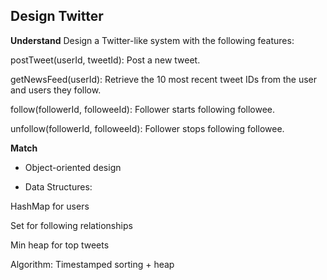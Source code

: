 ## Design Twitter
**Understand**
Design a Twitter-like system with the following features:

postTweet(userId, tweetId): Post a new tweet.

getNewsFeed(userId): Retrieve the 10 most recent tweet IDs from the user and users they follow.

follow(followerId, followeeId): Follower starts following followee.

unfollow(followerId, followeeId): Follower stops following followee.

**Match**
- Object-oriented design

- Data Structures:

HashMap for users

Set for following relationships

Min heap for top tweets

Algorithm: Timestamped sorting + heap


